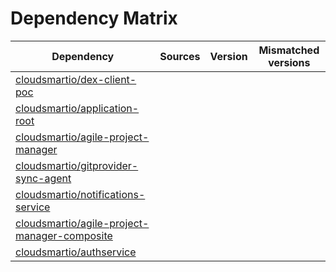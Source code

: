 # Dependency Matrix

Dependency | Sources | Version | Mismatched versions
---------- | ------- | ------- | -------------------
[cloudsmartio/dex-client-poc](https://github.com/cloudsmartio/dex-client-poc.git) |  | []() | 
[cloudsmartio/application-root](https://github.com/cloudsmartio/application-root.git) |  | []() | 
[cloudsmartio/agile-project-manager](https://github.com/cloudsmartio/agile-project-manager.git) |  | []() | 
[cloudsmartio/gitprovider-sync-agent](https://github.com/cloudsmartio/gitprovider-sync-agent.git) |  | []() | 
[cloudsmartio/notifications-service](https://github.com/cloudsmartio/notifications-service.git) |  | []() | 
[cloudsmartio/agile-project-manager-composite](https://github.com/cloudsmartio/agile-project-manager-composite.git) |  | []() | 
[cloudsmartio/authservice](https://github.com/cloudsmartio/authservice.git) |  | []() | 
